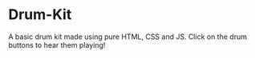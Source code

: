 # Drum-Kit
A basic drum kit made using pure HTML, CSS and JS.
Click on the drum buttons to hear them playing!
